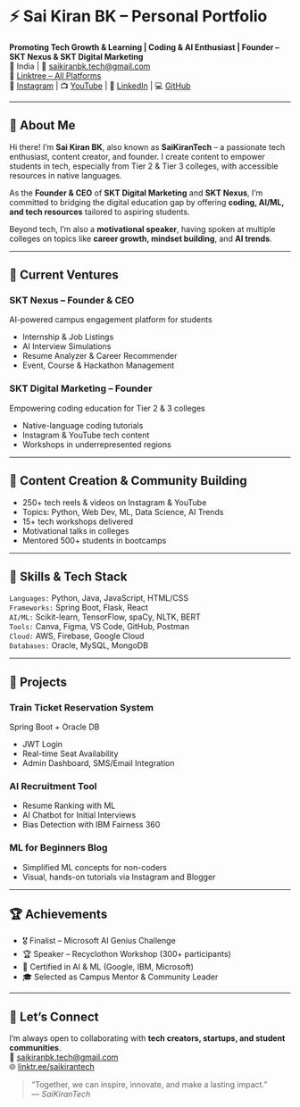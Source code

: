# ⚡ Sai Kiran BK – Personal Portfolio

**Promoting Tech Growth & Learning | Coding & AI Enthusiast | Founder – SKT Nexus & SKT Digital Marketing**  
📍 India | 📧 saikiranbk.tech@gmail.com  
🔗 [Linktree – All Platforms](https://linktr.ee/saikirantech)  
📸 [Instagram](https://instagram.com/saikirantechy) | 📺 [YouTube](https://youtube.com/@saikirantechy) | 💼 [LinkedIn](https://linkedin.com/in/saikirantechy) | 💻 [GitHub](https://github.com/saikirantechy)

---

## 🧠 About Me

Hi there! I’m **Sai Kiran BK**, also known as **SaiKiranTech** – a passionate tech enthusiast, content creator, and founder. I create content to empower students in tech, especially from Tier 2 & Tier 3 colleges, with accessible resources in native languages.

As the **Founder & CEO** of **SKT Digital Marketing** and **SKT Nexus**, I’m committed to bridging the digital education gap by offering **coding, AI/ML, and tech resources** tailored to aspiring students.

Beyond tech, I’m also a **motivational speaker**, having spoken at multiple colleges on topics like **career growth, mindset building**, and **AI trends**.

---

## 🚀 Current Ventures

### SKT Nexus – Founder & CEO  
AI-powered campus engagement platform for students  
- Internship & Job Listings  
- AI Interview Simulations  
- Resume Analyzer & Career Recommender  
- Event, Course & Hackathon Management  

### SKT Digital Marketing – Founder  
Empowering coding education for Tier 2 & 3 colleges  
- Native-language coding tutorials  
- Instagram & YouTube tech content  
- Workshops in underrepresented regions

---

## 🎥 Content Creation & Community Building

- 250+ tech reels & videos on Instagram & YouTube  
- Topics: Python, Web Dev, ML, Data Science, AI Trends  
- 15+ tech workshops delivered  
- Motivational talks in colleges  
- Mentored 500+ students in bootcamps

---

## 🧰 Skills & Tech Stack

`Languages:` Python, Java, JavaScript, HTML/CSS  
`Frameworks:` Spring Boot, Flask, React  
`AI/ML:` Scikit-learn, TensorFlow, spaCy, NLTK, BERT  
`Tools:` Canva, Figma, VS Code, GitHub, Postman  
`Cloud:` AWS, Firebase, Google Cloud  
`Databases:` Oracle, MySQL, MongoDB  

---

## 🌟 Projects

### Train Ticket Reservation System  
Spring Boot + Oracle DB  
- JWT Login  
- Real-time Seat Availability  
- Admin Dashboard, SMS/Email Integration  

### AI Recruitment Tool  
- Resume Ranking with ML  
- AI Chatbot for Initial Interviews  
- Bias Detection with IBM Fairness 360  

### ML for Beginners Blog  
- Simplified ML concepts for non-coders  
- Visual, hands-on tutorials via Instagram and Blogger  

---

## 🏆 Achievements

- 🎖️ Finalist – Microsoft AI Genius Challenge  
- 🏆 Speaker – Recyclothon Workshop (300+ participants)  
- 🧠 Certified in AI & ML (Google, IBM, Microsoft)  
- 🎓 Selected as Campus Mentor & Community Leader  

---

## 💬 Let’s Connect

I’m always open to collaborating with **tech creators, startups, and student communities**.  
📧 saikiranbk.tech@gmail.com  
🌐 [linktr.ee/saikirantech](https://linktr.ee/saikirantech)

> “Together, we can inspire, innovate, and make a lasting impact.”  
> — *SaiKiranTech*

